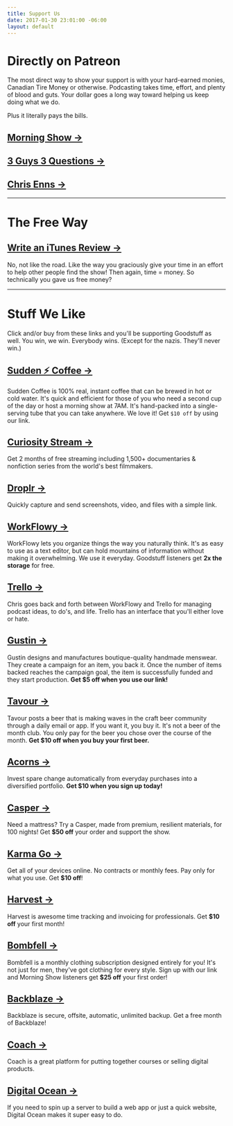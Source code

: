 ```yaml
---
title: Support Us
date: 2017-01-30 23:01:00 -06:00
layout: default
---
```


# Directly on Patreon
The most direct way to show your support is with your hard-earned monies, Canadian Tire Money or otherwise. Podcasting takes time, effort, and plenty of blood and guts. Your dollar goes a long way toward helping us keep doing what we do.

Plus it literally pays the bills.

## [Morning Show →](http://patreon.com/morningshow)

## [3 Guys 3 Questions →](http://patreon.com/3g3q)

## [Chris Enns →](http://patreon.com/ichris)

---

# The Free Way

## [Write an iTunes Review →](https://itunes.apple.com/us/artist/goodstuff-fm/id843385597?mt=2)
No, not like the road. Like the way you graciously give your time in an effort to help other people find the show! Then again, time = money. So technically you gave us free money?

---

# Stuff We Like

Click and/or buy from these links and you'll be supporting Goodstuff as well. You win, we win. Everybody wins. (Except for the nazis. They'll never win.)

## [Sudden ⚡ Coffee →](http://suddencoffee.refr.cc/3LWRDXJ)
Sudden Coffee is 100% real, instant coffee that can be brewed in hot or cold water. It's quick and efficient for those of you who need a second cup of the day or host a morning show at 7AM. It's hand-packed into a single-serving tube that you can take anywhere. We love it! Get `$10 off` by using our link.

## [Curiosity Stream →](https://curiositystream.com/referral/2f77a1f510)
Get 2 months of free streaming including  1,500+ documentaries & nonfiction series from the world's best filmmakers. 

## [Droplr →](https://auth.droplr.com/referral/user/f46187fa277fb0646da81ba1072299fd?callback=https://d.pr/auth/referral)
Quickly capture and send screenshots, video, and files with a simple link.

## [WorkFlowy →](https://workflowy.com/invite/20cd98ad.lnx)
WorkFlowy lets you organize things the way you naturally think. It's as easy to use as a text editor, but can hold mountains of information without making it overwhelming. We use it everyday. Goodstuff listeners get **2x the storage** for free.

## [Trello →](https://trello.com/ichris/recommend)
Chris goes back and forth between WorkFlowy and Trello for managing podcast ideas, to do's, and life. Trello has an interface that you'll either love or hate.

## [Gustin →](https://www.weargustin.com/i/KV_eY)
Gustin designs and manufactures boutique-quality handmade menswear. They create a campaign for an item, you back it. Once the number of items backed reaches the campaign goal, the item is successfully funded and they start production. **Get $5 off when you use our link!**

## [Tavour →](https://www.tavour.com/?invitedby=36764)
Tavour posts a beer that is making waves in the craft beer community through a daily email or app. If you want it, you buy it. It's not a beer of the month club. You only pay for the beer you chose over the course of the month. **Get $10 off when you buy your first beer.**

## [Acorns →](https://acorns.com/invite/925ETC)
Invest spare change automatically from everyday purchases into a diversified portfolio. **Get $10 when you sign up today!**

## [Casper →](http://refer.caspersleep.com/v2/share/6052664474464275369)
Need a mattress? Try a Casper, made from premium, resilient materials, for 100 nights! Get **$50 off** your order and support the show.

## [Karma Go →](https://yourkarma.com/store/invite/sncahb)
Get all of your devices online. No contracts or monthly fees. Pay only for what you use. Get **$10 off**!

## [Harvest →](http://try.hrv.st/7-51646)
Harvest is awesome time tracking and invoicing for professionals. Get **$10 off** your first month!

## [Bombfell →](https://bombfell.com/?rc=12254XWrjY)
Bombfell is a monthly clothing subscription designed entirely for you! It's not just for men, they've got clothing for every style. Sign up with our link and Morning Show listeners get **$25 off** your first order!

## [Backblaze →](https://secure.backblaze.com/r/00sxqw)
Backblaze is secure, offsite, automatic, unlimited backup. Get a free month of Backblaze!

## [Coach →](http://partners.withcoach.com/41464/4006)
Coach is a great platform for putting together courses or selling digital products.

## [Digital Ocean →](https://www.digitalocean.com/?refcode=b5e0de79be08)
If you need to spin up a server to build a web app or just a quick website, Digital Ocean makes it super easy to do. 